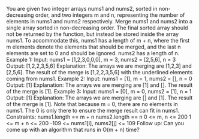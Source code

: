 You are given two integer arrays nums1 and nums2, sorted in non-decreasing order, and two integers m and n, representing the number of elements in nums1 and nums2 respectively. Merge nums1 and nums2 into a single array sorted in non-decreasing order. The final sorted array should not be returned by the function, but instead be stored inside the array nums1. To accommodate this, nums1 has a length of m + n, where the first m elements denote the elements that should be merged, and the last n elements are set to 0 and should be ignored. nums2 has a length of n. Example 1: Input: nums1 = [1,2,3,0,0,0], m = 3, nums2 = [2,5,6], n = 3 Output: [1,2,2,3,5,6] Explanation: The arrays we are merging are [1,2,3] and [2,5,6]. The result of the merge is [1,2,2,3,5,6] with the underlined elements coming from nums1. Example 2: Input: nums1 = [1], m = 1, nums2 = [], n = 0 Output: [1] Explanation: The arrays we are merging are [1] and []. The result of the merge is [1]. Example 3: Input: nums1 = [0], m = 0, nums2 = [1], n = 1 Output: [1] Explanation: The arrays we are merging are [] and [1]. The result of the merge is [1]. Note that because m = 0, there are no elements in nums1. The 0 is only there to ensure the merge result can fit in nums1. Constraints: nums1.length == m + n nums2.length == n 0 <= m, n <= 200 1 <= m + n <= 200 -109 <= nums1[i], nums2[j] <= 109 Follow up: Can you come up with an algorithm that runs in O(m + n) time?